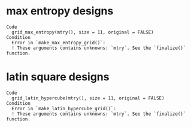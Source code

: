 # max entropy designs

    Code
      grid_max_entropy(mtry(), size = 11, original = FALSE)
    Condition
      Error in `make_max_entropy_grid()`:
      ! These arguments contains unknowns: `mtry`. See the `finalize()` function.

# latin square designs

    Code
      grid_latin_hypercube(mtry(), size = 11, original = FALSE)
    Condition
      Error in `make_latin_hypercube_grid()`:
      ! These arguments contains unknowns: `mtry`. See the `finalize()` function.

